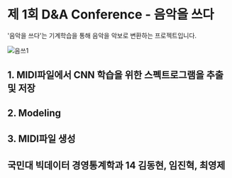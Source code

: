 제 1회 D&amp;A Conference - 음악을 쓰다
======================================


'음악을 쓰다'는 기계학습을 통해 음악을 악보로 변환하는 프로젝트입니다.
 
  

![음쓰1](https://user-images.githubusercontent.com/48852089/54863255-d15e7e80-4d89-11e9-9f2b-524446c0e034.png)

## 1. MIDI파일에서 CNN 학습을 위한 스펙트로그램을 추출 및 저장

## 2. Modeling

## 3. MIDI파일 생성

## 국민대 빅데이터 경영통계학과 14 김동현, 임진혁, 최영제
